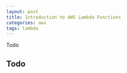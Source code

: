 ```yaml
---
layout: post
title: Introduction to AWS Lambda Functions
categories: aws
tags: lambda
---
```


Todo

 <!--more-->

## Todo
